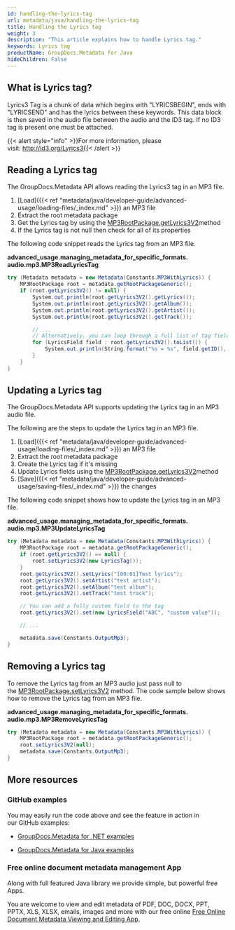 ```yaml
---
id: handling-the-lyrics-tag
url: metadata/java/handling-the-lyrics-tag
title: Handling the Lyrics tag
weight: 3
description: "This article explains how to handle Lyrics tag."
keywords: Lyrics tag
productName: GroupDocs.Metadata for Java
hideChildren: False
---
```

## What is Lyrics tag?

Lyrics3 Tag is a chunk of data which begins with "LYRICSBEGIN", ends with "LYRICSEND" and has the lyrics between these keywords. This data block is then saved in the audio file between the audio and the ID3 tag. If no ID3 tag is present one must be attached.

{{< alert style="info" >}}For more information, please visit: http://id3.org/Lyrics3{{< /alert >}}

## Reading a Lyrics tag

The GroupDocs.Metadata API allows reading the Lyrics3 tag in an MP3 file.

1.  [Load]({{< ref "metadata/java/developer-guide/advanced-usage/loading-files/_index.md" >}}) an MP3 file
2.  Extract the root metadata package
3.  Get the Lyrics tag by using the [MP3RootPackage.getLyrics3V2](https://reference.groupdocs.com/metadata/java/com.groupdocs.metadata.core/MP3RootPackage#getLyrics3V2())method
4.  If the Lyrics tag is not null then check for all of its properties

The following code snippet reads the Lyrics tag from an MP3 file.

**advanced\_usage.managing\_metadata\_for\_specific\_formats.<WBR>audio.mp3.MP3ReadLyricsTag**

```csharp
try (Metadata metadata = new Metadata(Constants.MP3WithLyrics)) {
	MP3RootPackage root = metadata.getRootPackageGeneric();
	if (root.getLyrics3V2() != null) {
		System.out.println(root.getLyrics3V2().getLyrics());
		System.out.println(root.getLyrics3V2().getAlbum());
		System.out.println(root.getLyrics3V2().getArtist());
		System.out.println(root.getLyrics3V2().getTrack());

		// ...
		// Alternatively, you can loop through a full list of tag fields
		for (LyricsField field : root.getLyrics3V2().toList()) {
			System.out.println(String.format("%s = %s", field.getID(), field.getData()));
		}
	}
}
```

## Updating a Lyrics tag

The GroupDocs.Metadata API supports updating the Lyrics tag in an MP3 audio file.

The following are the steps to update the Lyrics tag in an MP3 file.

1.  [Load]({{< ref "metadata/java/developer-guide/advanced-usage/loading-files/_index.md" >}}) an MP3 file
2.  Extract the root metadata package
3.  Create the Lyrics tag if it's missing
4.  Update Lyrics fields using the [MP3RootPackage.getLyrics3V2](https://reference.groupdocs.com/metadata/java/com.groupdocs.metadata.core/MP3RootPackage#getLyrics3V2())method
5.  [Save]({{< ref "metadata/java/developer-guide/advanced-usage/saving-files/_index.md" >}}) the changes

The following code snippet shows how to update the Lyrics tag in an MP3 file.

**advanced\_usage.managing\_metadata\_for\_specific\_formats.<WBR>audio.mp3.MP3UpdateLyricsTag**

```csharp
try (Metadata metadata = new Metadata(Constants.MP3WithLyrics)) {
	MP3RootPackage root = metadata.getRootPackageGeneric();
	if (root.getLyrics3V2() == null) {
		root.setLyrics3V2(new LyricsTag());
	}
	root.getLyrics3V2().setLyrics("[00:01]Test lyrics");
	root.getLyrics3V2().setArtist("test artist");
	root.getLyrics3V2().setAlbum("test album");
	root.getLyrics3V2().setTrack("test track");

	// You can add a fully custom field to the tag
	root.getLyrics3V2().set(new LyricsField("ABC", "custom value"));

	// ...

	metadata.save(Constants.OutputMp3);
}
```

## Removing a Lyrics tag

To remove the Lyrics tag from an MP3 audio just pass null to the [MP3RootPackage.setLyrics3V2](https://reference.groupdocs.com/metadata/java/com.groupdocs.metadata.core/MP3RootPackage#setLyrics3V2(com.groupdocs.metadata.core.LyricsTag)) method. The code sample below shows how to remove the Lyrics tag from an MP3 file.

**advanced\_usage.managing\_metadata\_for\_specific\_formats.<WBR>audio.mp3.MP3RemoveLyricsTag**

```csharp
try (Metadata metadata = new Metadata(Constants.MP3WithLyrics)) {
	MP3RootPackage root = metadata.getRootPackageGeneric();
	root.setLyrics3V2(null);
	metadata.save(Constants.OutputMp3);
}
```

## More resources

### GitHub examples

You may easily run the code above and see the feature in action in our GitHub examples:

*   [GroupDocs.Metadata for .NET examples](https://github.com/groupdocs-metadata/GroupDocs.Metadata-for-.NET)
    
*   [GroupDocs.Metadata for Java examples](https://github.com/groupdocs-metadata/GroupDocs.Metadata-for-Java)
    

### Free online document metadata management App

Along with full featured Java library we provide simple, but powerful free Apps.

You are welcome to view and edit metadata of PDF, DOC, DOCX, PPT, PPTX, XLS, XLSX, emails, images and more with our free online [Free Online Document Metadata Viewing and Editing App](https://products.groupdocs.app/metadata).

